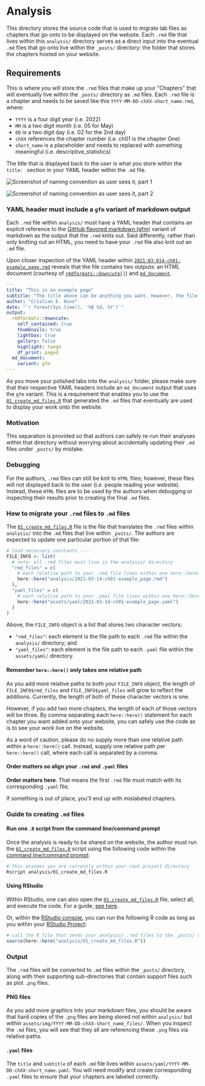 # Analysis

This directory stores the source code that is used to migrate lab files as chapters that go onto to be displayed on the website. Each `.rmd` file that lives within this `analysis/` directory serves as a direct input into the eventual `.md` files that go onto live within the `_posts/` directory: the folder that stores the chapters hosted on your website.

## Requirements

This is where you will store the `.rmd` files that make up your "Chapters" that will eventually live within the `_posts/` directory as `.md` files. Each `.rmd` file is a chapter and needs to be saved like this `YYYY-MM-DD-chXX-short_name.rmd`, where:

* `YYYY` is a four digit year (i.e. 2022)
* `MM` is a two digit month (i.e. 05 for May)
* `DD` is a two digit day (i.e. 02 for the 2nd day)
* `chXX` references the chapter number (i.e. ch01 is the chapter One)
* `short_name` is a placeholder and needs to replaced with something meaningful (i.e. descriptive_statistics)

The title that is displayed back to the user is what you store within the `title: ` section in your YAML header within the `.md` file.

![Screenshot of naming convention as user sees it, part 1](../assets/img/screenshots/chapter_name_on_home_page.png)

![Screenshot of naming convention as user sees it, part 2](../assets/img/screenshots/file_name_convention.png)

### YAML header must include a `gfm` variant of markdown output

Each `.rmd` file within `analysis/` must have a YAML header that contains an explicit reference to the [GitHub flavored markdown (gfm)](https://github.github.com/gfm/#what-is-github-flavored-markdown-) variant of markdown as the output that the `.rmd` knits out. Said differently, rather than only knitting out an HTML, you need to have your `.rmd` file also knit out an `.md` file.

Upon closer inspection of the YAML header within [`2021-03-014-ch01-example_page.rmd`](2021-03-014-ch01-example_page.rmd) reveals that the file contains two outputs: an HTML document (courtesy of [`rmdformats::downcute()`](https://github.com/juba/rmdformats#rmdformats)) and [`md_document`](https://bookdown.org/yihui/rmarkdown/markdown-document.html).

```yaml
---
title: "This is an example page"
subtitle: "The title above can be anything you want. However, the file name must be in this specific format: `YYYY-MM-DD-chXX-short_name.md`."
author: "Cristian E. Nuno"
date: "`r format(Sys.time(), '%B %d, %Y')`"
output:
  rmdformats::downcute:
    self_contained: true
    thumbnails: true
    lightbox: true
    gallery: false
    highlight: tango
    df_print: paged
  md_document:
    variant: gfm
---
```
As you move your polished labs into the `analysis/` folder, please make sure that their respective YAML headers include an `md_document` output that uses the `gfm` variant. This is a requirement that enables you to use the [`01_create_md_files.R`](01_create_md_files.R) that generated the `.md` files that eventually are used to display your work onto the website.

### Motivation
This separation is provided so that authors can safely re-run their analyses within that directory without worrying about accidentally updating their `.md` files under `_posts/` by mistake. 

### Debugging

For the authors, `.rmd` files can still be knit to `HTML` files; however, these files will not displayed back to the user (i.e. people reading your website). Instead, these `HTML` files are to be used by the authors when debugging or inspecting their results prior to creating the final `.md` files.


### How to migrate your `.rmd` files to `.md` files

The [`01_create_md_files.R`](01_create_md_files.R) file is the file that translates the `.rmd` files within `analysis/` into the `.md` files that live within `_posts/`. The authors are expected to update one particular portion of that file:

```r
# load necessary constants ----
FILE_INFO <- list(
  # note: all .rmd files must live in the analysis/ directory
  "rmd_files" = c(
    # each relative path to your .rmd file lives within one here::here() call
    here::here("analysis/2021-03-14-ch01-example_page.rmd")
  ),
  "yaml_files" = c(
    # each relative path to your .ymal file lives within one here::here() call
    here::here("assets/yaml/2021-03-14-ch01-example_page.yaml")
  )
)
```

Above, the `FILE_INFO` object is a list that stores two character vectors:

* `"rmd_files"`: each element is the file path to each `.rmd` file within the `analysis/` directory; and
* `"yaml_files"`: each element is the file path to each `.yaml` file within the `assets/yaml/` directory.

#### Remember `here::here()` only takes one relative path

As you add more relative paths to both your `FILE_INFO` object, the length of `FILE_INFO$rmd_files` and `FILE_INFO$yaml_files` will grow to reflect the additions. Currently, the length of both of these character vectors is one.

However, if you add two more chapters, the length of each of those vectors will be three. By comma separating each `here::here()` statement for each chapter you want added onto your website, you can safely use the code as is to see your work live on the website.

As a word of caution, please do no supply more than one relative path within a `here::here()` call. Instead, supply one relative path per `here::here()` call, where each call is separated by a comma.

#### Order matters so align your `.rmd` and `.yaml` files

**Order matters here**. That means the first `.rmd` file must match with its corresponding `.yaml` file. 

If something is out of place, you'll end up with mislabeled chapters.

### Guide to creating `.md` files

#### Run one `.R` script from the command line/command prompt
Once the analysis is ready to be shared on the website, the author must run the [`01_create_md_files.R`](01_create_md_files.R) script using the following code within the [command line/command prompt](https://support.rstudio.com/hc/en-us/articles/115010737148-Using-the-RStudio-Terminal#intro):

```bash
# this assumes you are currently within your root project directory
Rscript analysis/01_create_md_files.R
```

#### Using RStudio

Within RStudio, one can also open the [`01_create_md_files.R`](01_create_md_files.R) file, select all, and execute the code. For a guide, [see here](https://support.rstudio.com/hc/en-us/articles/200484448-Editing-and-Executing-Code).

Or, within the [RStudio console](https://support.rstudio.com/hc/en-us/articles/200404846-Working-in-the-Console), you can run the following R code as long as you within your [RStudio Project](https://ds4ps.org/cpp-528-spr-2021/sched/week-02/):

```r
# call the R file that sends your analysis/ .rmd files to the _posts/ directory as .md files
source(here::here("analysis/01_create_md_files.R"))
```

### Output

The `.rmd` files will be converted to `.md` files within the `_posts/` directory, along with their supporting sub-directories that contain support files such as plot `.png` files.

#### PNG files

As you add more graphics into your markdown files, you should be aware that hard copies of the `.png` files are being stored not within `analysis/` but within `assets/img/YYYY-MM-DD-chXX-short_name_files/`. When you inspect the `.md` files, you will see that they all are referencing these `.png` files via relative paths.

#### `.yaml` files

The `title` and `subtitle` of each `.md` file lives within `assets/yaml/YYYY-MM-DD-chXX-short_name.yaml`. You will need modify and create corresponding `.yaml` files to ensure that your chapters are labeled correctly.
